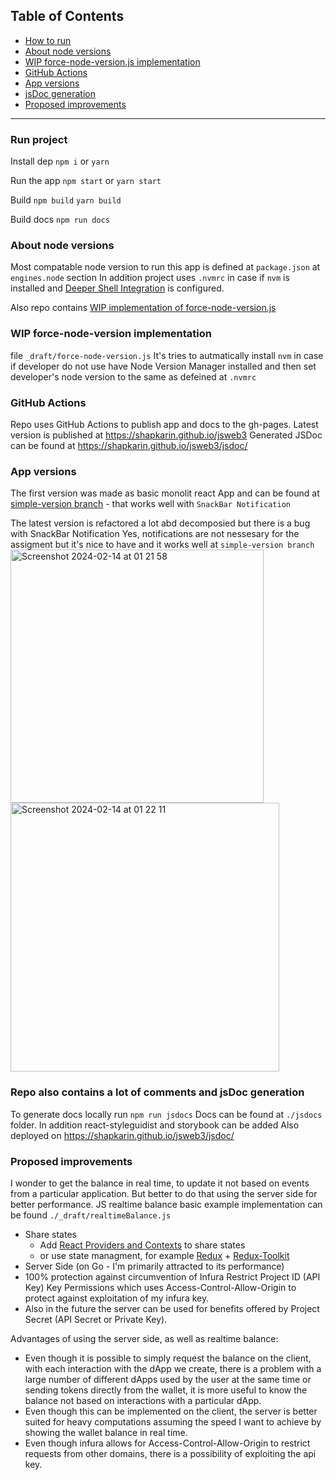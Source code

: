 ## Table of Contents  
- [How to run](#run-project)  
- [About node versions](#about-node-versions)
- [WIP force-node-version.js implementation](#wip-force-node-version-implementation)
- [GitHub Actions](#github-actions)
- [App versions](#app-versions)
- [jsDoc generation](#repo-also-contains-a-lot-of-comments-and-jsdoc-generation)
- [Proposed improvements](#proposed-improvements)

---

### Run project
Install dep
`npm i`
or 
`yarn`

Run the app
`npm start`
or
`yarn start`

Build
`npm build`
`yarn build`

Build docs
`npm run docs`

### About node versions
Most compatable node version to run this app is defined at `package.json` at `engines.node` section
In addition project uses `.nvmrc` in case if `nvm` is installed and [Deeper Shell Integration](https://github.com/nvm-sh/nvm?tab=readme-ov-file#deeper-shell-integration) is configured.

Also repo contains [WIP implementation of force-node-version.js](#wip-force-node-version.js-implementation)

### WIP force-node-version implementation
file `_draft/force-node-version.js`
It's tries to autmatically install `nvm` in case if developer do not use have Node Version Manager installed
and then set developer's node version to the same as defeined at `.nvmrc`

### GitHub Actions
Repo uses GitHub Actions to publish app and docs to the gh-pages.
Latest version is published at https://shapkarin.github.io/jsweb3
Generated JSDoc can be found at https://shapkarin.github.io/jsweb3/jsdoc/

### App versions
The first version was made as basic monolit react App 
and can be found at [simple-version branch](https://github.com/shapkarin/jsweb3/tree/simple-version) - that works well with `SnackBar Notification`

The latest version is refactored a lot abd decomposied but there is a bug with SnackBar Notification 
Yes, notifications are not nessesary for the assigment but it's nice to have and it works well at `simple-version branch`
<img width="405" alt="Screenshot 2024-02-14 at 01 21 58" src="https://github.com/shapkarin/jsweb3/assets/1463086/77a8122a-ee3d-4559-b866-0b098b9d91dc">
<img width="430" alt="Screenshot 2024-02-14 at 01 22 11" src="https://github.com/shapkarin/jsweb3/assets/1463086/ad237dff-8bff-4a80-84cb-e2506603566b">

### Repo also contains a lot of comments and jsDoc generation
To generate docs locally run `npm run jsdocs`
Docs can be found at `./jsdocs` folder.
In addition react-styleguidist and storybook can be added 
Also deployed on https://shapkarin.github.io/jsweb3/jsdoc/

### Proposed improvements
I wonder to get the balance in real time, to update it not based on events from a particular application.
But better to do that using the server side for better performance.
JS realtime balance basic example implementation can be found `./_draft/realtimeBalance.js`

- Share states
  - Add [React Providers and Contexts](https://react.dev/reference/react/createContext) to share states
  - or use state managment, for example [Redux](https://redux.js.org/) + [Redux-Toolkit](https://redux-toolkit.js.org/)
- Server Side (on Go - I'm primarily attracted to its performance) 
- 100% protection against circumvention of Infura Restrict Project ID (API Key) Key Permissions which uses Access-Control-Allow-Origin to protect against exploitation of my infura key.
- Also in the future the server can be used for benefits offered by Project Secret (API Secret or Private Key).

Advantages of using the server side, as well as realtime balance:
- Even though it is possible to simply request the balance on the client, with each interaction with the dApp we create, there is a problem with a large number of different dApps used by the user at the same time or sending tokens directly from the wallet, it is more useful to know the balance not based on interactions with a particular dApp. 
- Even though this can be implemented on the client, the server is better suited for heavy computations assuming the speed I want to achieve by showing the wallet balance in real time. 
- Even though infura allows for Access-Control-Allow-Origin to restrict requests from other domains, there is a possibility of exploiting the api key.

